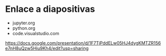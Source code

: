 # Enlace a diapositivas

- jupyter.org
- python.org
- code.visualstudio.com


https://docs.google.com/presentation/d/1F7TjPddELw05HJ4dygKMTZR156e7nH8uQzw5Hiu9Kh4/edit?usp=sharing
